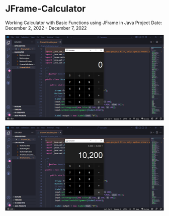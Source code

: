 # JFrame-Calculator
 Working Calculator with Basic Functions using JFrame in Java
 Project Date: December 2, 2022 - December 7, 2022

![](Calculator.png)



![](Calculator1.png)

